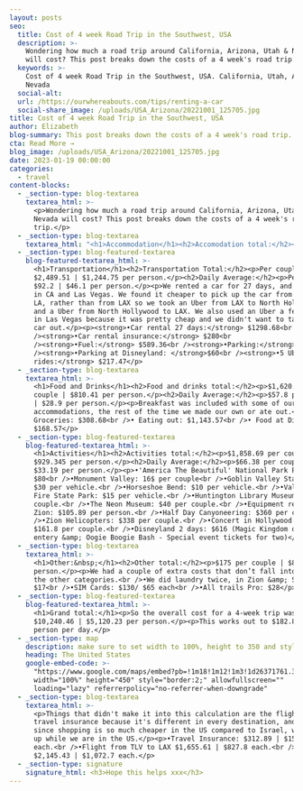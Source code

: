 ```yaml
---
layout: posts
seo:
  title: Cost of 4 week Road Trip in the Southwest, USA
  description: >-
    Wondering how much a road trip around California, Arizona, Utah & Nevada
    will cost? This post breaks down the costs of a 4 week's road trip.
  keywords: >-
    Cost of 4 week Road Trip in the Southwest, USA. California, Utah, Arizona &
    Nevada
  social-alt:
  url: /https://ourwhereabouts.com/tips/renting-a-car
  social-share_image: /uploads/USA_Arizona/20221001_125705.jpg
title: Cost of 4 week Road Trip in the Southwest, USA
author: Elizabeth
blog-summary: This post breaks down the costs of a 4 week's road trip.
cta: Read More →
blog_image: /uploads/USA_Arizona/20221001_125705.jpg
date: 2023-01-19 00:00:00
categories:
  - travel
content-blocks:
  - _section-type: blog-textarea
    textarea_html: >-
      <p>Wondering how much a road trip around California, Arizona, Utah &amp;
      Nevada will cost? This post breaks down the costs of a 4 week's road
      trip.</p>
  - _section-type: blog-textarea
    textarea_html: "<h1>Accommodation</h1><h2>Accomodation total:</h2><p>$5,624.44 for a couple | $2,812.22 per person</p><h2>Daily Average:&nbsp;</h2><p>$200.5 for a couple | $100.25 per person.</p><p>\_</p><p><strong>•7 nights in Los Angeles, CA: </strong>$2,008.6<br />•3 nights in JW Marriott L.A. Live: $1,530.12<br />• 4 nights in Hollywood Historic Hotel $470.67&nbsp;</p><p><strong>•2 nights in Sedona, AZ:</strong> $281.64<br />Airbnb that we can’t really recommend.</p><p><strong>•2 nights in Page, AZ: </strong>$226.04<br />Super 8 by Wyndham Page/Lake Powell</p><p><strong>•3 nights in Moab, UT: </strong>$525.38<br />Red Stone Inn</p><p><strong>•1 night in Hanksville, UT: </strong>$166.39<br />Whispering Sand Motel&nbsp;</p><p><strong>•2 nights in Tropic, UT (Bryce Canyon):</strong> $234<br />Bryce Pioneer village</p><p><strong>•2 nights in Kanab, UT: </strong>$173.07<br />Red canyon cabins</p><p><strong>•2 nights in Springdale, UT (Zion):</strong> $1,281.16<br />Cable Mountain Lodge</p><p><strong>•2 nights in Las Vegas, NV: </strong>$285.62<br />Downtown Grand Hotel &amp; Casino</p><p><strong>•2 nights in Amargosa Valley, NV (Death Valley): </strong>$235.4<br />Longstreet Inn &amp; Casino</p><p><strong>•3 nights in Anaheim, CA (Disneyland):</strong> $298.35</p><p>Days Inn by Wyndham Anaheim Near the Park</p>"
  - _section-type: blog-featured-textarea
    blog-featured-textarea_html: >-
      <h1>Transportation</h1><h2>Transportation Total:</h2><p>Per couple
      $2,489.51 | $1,244.75 per person.</p><h2>Daily Average:</h2><p>Per couple
      $92.2 | $46.1 per person.</p><p>We rented a car for 27 days, and used Uber
      in CA and Las Vegas. We found it cheaper to pick up the car from central
      LA, rather than from LAX so we took an Uber from LAX to North Hollywood
      and a Uber from North Hollywood to LAX. We also used an Uber a few times
      in Las Vegas because it was pretty cheap and we didn't want to take our
      car out.</p><p><strong>•Car rental 27 days:</strong> $1298.68<br
      /><strong>•Car rental insurance:</strong> $280<br
      /><strong>•Fuel:</strong> $589.36<br /><strong>•Parking:</strong> $44<br
      /><strong>•Parking at Disneyland: </strong>$60<br /><strong>•5 Uber
      rides:</strong> $217.47</p>
  - _section-type: blog-textarea
    textarea_html: >-
      <h1>Food and Drinks</h1><h2>Food and drinks total:</h2><p>$1,620.82 per
      couple | $810.41 per person.</p><h2>Daily Average:</h2><p>$57.8 per couple
      | $28.9 per person.</p><p>Breakfast was included with some of our
      accommodations, the rest of the time we made our own or ate out.</p><p>•
      Groceries: $308.68<br />• Eating out: $1,143.57<br />• Food at Disneyland:
      $168.57</p>
  - _section-type: blog-featured-textarea
    blog-featured-textarea_html: >-
      <h1>Activities</h1><h2>Activities total:</h2><p>$1,858.69 per couple |
      $929.345 per person.</p><h2>Daily Average:</h2><p>$66.38 per couple |
      $33.19 per person.</p><p>•'America The Beautiful' National Park Pass:
      $80<br />•Monument Valley: 16$ per couple<br />•Goblin Valley State Park:
      $30 per vehicle.<br />•Horseshoe Bend: $10 per vehicle.<br />•Valley of
      Fire State Park: $15 per vehicle.<br />•Huntington Library Museum: $58 per
      couple.<br />•The Neon Museum: $40 per couple.<br />•Equipment rental
      Zion: $105.89 per person.<br />•Half Day Canyoneering: $360 per couple.<br
      />•Zion Helicopters: $338 per couple.<br />•Concert in Hollywood Bowl:
      $161.8 per couple.<br />•Disneyland 2 days: $616 (Magic Kingdom one day
      entery &amp; Oogie Boogie Bash - Special event tickets for two)</p>
  - _section-type: blog-textarea
    textarea_html: >-
      <h1>Other:&nbsp;</h1><h2>Other total:</h2><p>$175 per couple | $87.5 per
      person.</p><p>We had a couple of extra costs that don’t fall into any of
      the other categories.<br />•We did laundry twice, in Zion &amp; Sedona:
      $17<br />•SIM Cards: $130/ $65 each<br />•All trails Pro: $28</p>
  - _section-type: blog-featured-textarea
    blog-featured-textarea_html: >-
      <h1>Grand total:</h1><p>So the overall cost for a 4-week trip was
      $10,240.46 | $5,120.23 per person.</p><p>This works out to $182.86 per
      person per day.</p>
  - _section-type: map
    description: make sure to set width to 100%, height to 350 and style to border 2
    heading: The United States
    google-embed-code: >-
      "https://www.google.com/maps/embed?pb=!1m18!1m12!1m3!1d26371761.39565452!2d-113.72550747730449!3d36.21011090736885!2m3!1f0!2f0!3f0!3m2!1i1024!2i768!4f13.1!3m3!1m2!1s0x54eab584e432360b%3A0x1c3bb99243deb742!2sUnited%20States!5e0!3m2!1sen!2sil!4v1674156887716!5m2!1sen!2sil"
      width="100%" height="450" style="border:2;" allowfullscreen=""
      loading="lazy" referrerpolicy="no-referrer-when-downgrade"
  - _section-type: blog-textarea
    textarea_html: >-
      <p>Things that didn't make it into this calculation are the flights,
      travel insurance because it's different in every destination, and shopping
      since shopping is so much cheaper in the US compared to Israel, we stoke
      up while we are in the US.</p><p>•Travel Insurance: $312.89 | $156.44
      each.<br />•Flight from TLV to LAX $1,655.61 | $827.8 each.<br />•Shopping
      $2,145.43 | $1,072.7 each.</p>
  - _section-type: signature
    signature_html: <h3>Hope this helps xxx</h3>
---
```

